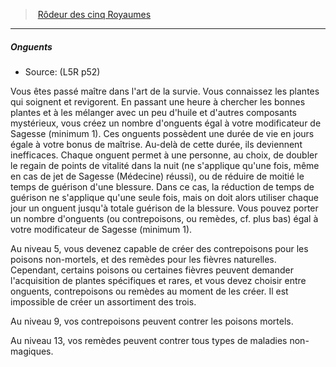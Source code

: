 ﻿---
!GenericItem
Name: Onguents
Source: (L5R p52)
Id: l5r_ranger_hd.md#onguents
ParentLink: l5r_ranger_hd.md#rôdeur-des-cinq-royaumes
ParentName: Rôdeur des cinq Royaumes
NameLevel: 5
Attributes: {}
AttributesDictionary: >+
  {}

---
> [Rôdeur des cinq Royaumes](hd_l5r_ranger.md)

---

##### Onguents

- Source: (L5R p52)

Vous êtes passé maître dans l'art de la survie. Vous connaissez les plantes qui soignent et revigorent. En passant une heure à chercher les bonnes plantes et à les mélanger avec un peu d'huile et d'autres composants mystérieux, vous créez un nombre d'onguents égal à votre modificateur de Sagesse (minimum 1). Ces onguents possèdent une durée de vie en jours égale à votre bonus de maîtrise. Au-delà de cette durée, ils deviennent inefficaces. Chaque onguent permet à une personne, au choix, de doubler le regain de points de vitalité dans la nuit (ne s'applique qu'une fois, même en cas de jet de Sagesse (Médecine) réussi), ou de réduire de moitié le temps de guérison d'une blessure. Dans ce cas, la réduction de temps de guérison ne s'applique qu'une seule fois, mais on doit alors utiliser chaque jour un onguent jusqu'à totale guérison de la blessure. Vous pouvez porter un nombre d'onguents (ou contrepoisons, ou remèdes, cf. plus bas) égal à votre modificateur de Sagesse (minimum 1).

Au niveau 5, vous devenez capable de créer des contrepoisons pour les poisons non-mortels, et des remèdes pour les fièvres naturelles. Cependant, certains poisons ou certaines fièvres peuvent demander l'acquisition de plantes spécifiques et rares, et vous devez choisir entre onguents, contrepoisons ou remèdes au moment de les créer. Il est impossible de créer un assortiment des trois.

Au niveau 9, vos contrepoisons peuvent contrer les poisons mortels.

Au niveau 13, vos remèdes peuvent contrer tous types de maladies non-magiques.

